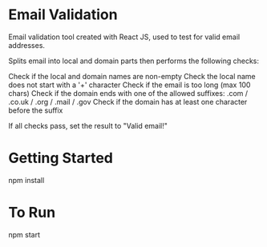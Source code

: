 # Email Validation

Email validation tool created with React JS, used to test for valid email addresses. 

Splits email into local and domain parts then performs the following checks:

Check if the local and domain names are non-empty
Check the local name does not start with a '+' character
Check if the email is too long (max 100 chars)
Check if the domain ends with one of the allowed suffixes: .com / .co.uk / .org / .mail / .gov
Check if the domain has at least one character before the suffix

If all checks pass, set the result to "Valid email!"

# Getting Started

npm install

# To Run

npm start
